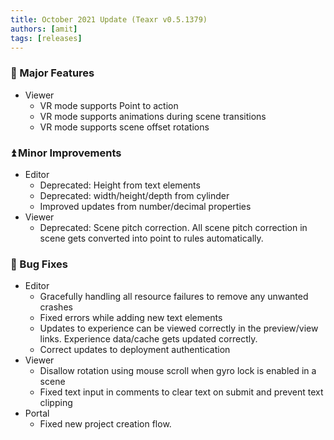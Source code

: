 ```yaml
---
title: October 2021 Update (Teaxr v0.5.1379)
authors: [amit]
tags: [releases]
---
```


### :rocket: Major Features

* Viewer 
  * VR mode supports Point to action
  * VR mode supports animations during scene transitions
  * VR mode supports scene offset rotations


### :arrow_double_up: Minor Improvements

* Editor
  * Deprecated: Height from text elements
  * Deprecated: width/height/depth from cylinder
  * Improved updates from number/decimal properties
* Viewer 
  * Deprecated: Scene pitch correction. All scene pitch correction in scene gets converted into point to rules automatically. 

### :bug: Bug Fixes
* Editor
  * Gracefully handling all resource failures to remove any unwanted crashes
  * Fixed errors while adding new text elements
  * Updates to experience can be viewed correctly in the preview/view links. Experience data/cache gets updated correctly. 
  * Correct updates to deployment authentication
* Viewer 
  * Disallow rotation using mouse scroll when gyro lock is enabled in a scene
  * Fixed text input in comments to clear text on submit and prevent text clipping
* Portal 
  * Fixed new project creation flow. 

